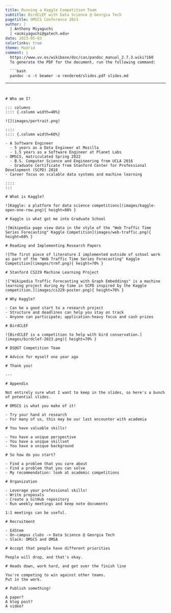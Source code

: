 ```yaml
---
title: Running a Kaggle Competition Team
subtitle: BirdCLEF with Data Science @ Georgia Tech
pagetitle: OMSCS Conference 2023
author: |
  | Anthony Miyaguchi
  | <acmiyaguchi@gatech.edu>
date: 2023-05-03
colorlinks: true
theme: Madrid
comment: |
  https://www.uv.es/wikibase/doc/cas/pandoc_manual_2.7.3.wiki?160
  To generate the PDF for the document, run the following command:

  ```bash
  pandoc -s -t beamer -o rendered/slides.pdf slides.md
  ```
---
```


# Who am I?

::: columns
:::: {.column width=40%}

![](images/portrait.png)

::::
:::: {.column width=60%}

- A Software Engineer
  - 5 years as a Data Engineer at Mozilla
  - 1.5 years as a Software Engineer at Planet Labs
- OMSCS, matriculated Spring 2022
  - B.S. Computer Science and Engineering from UCLA 2016
  - Graduate Certificate from Stanford Center for Professional Development (SCPD) 2018
- Career focus on scalable data systems and machine learning

::::
:::

# What is Kaggle?

![Kaggle: a platform for data science competitions](images/kaggle-open-one-row.png){ height=80% }

# Kaggle is what got me into Graduate School

![Wikipedia page view data in the style of the "Web Traffic Time Series Forecasting" Kaggle Competition](images/web-traffic.png){ height=60% }

# Reading and Implementing Research Papers

![The first piece of literature I implemented outside of school work as part of the "Web Traffic Time Series Forecasting" Kaggle Competition](images/trmf.png){ height=70% }

# Stanford CS229 Machine Learning Project

!["Wikipedia Traffic Forecasting with Graph Embeddings" is a machine learning project during my time in SCPD inspired by the Kaggle competition.](images/cs229-poster.png){ height=70% }

# Why Kaggle?

- Can be a good start to a research project
- Structure and deadlines can help you stay on track
- Anyone can participate; application-heavy focus and cash prizes

# BirdCLEF

![BirdCLEF is a competition to help with bird conservation.](images/birdclef-2023.png){ height=70% }

# DS@GT Competition Team

# Advice for myself one year ago

# Thank you!

---

# Appendix

Not entirely sure what I want to keep in the slides, so here's a bunch of potential slides.

# OMSCS is what you make of it!

- Try your hand at research
- For many of us, this may be our last encounter with academia

# You have valuable skills!

- You have a unique perspective
- You have a unique skillset
- You have a unique background

# So how do you start?

- Find a problem that you care about
- Find a problem that you can solve
- My recommendation: look at academic competitions

# Organization

- Leverage your professional skills!
- Write proposals
- Create a GitHub repository
- Run weekly meetings and keep note documents

1:1 meetings can be useful.

# Recruitment

- EdStem
- On-campus clubs -> Data Science @ Georgia Tech
- Slack: OMSCS and OMSA

# Accept that people have different priorities

People will drop, and that's okay.

# Heads down, work hard, and get over the finish line

You're competing to win against other teams.
Put in the work.

# Publish something!

A paper?
A blog post?
A video?
